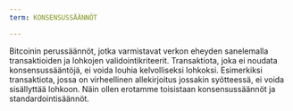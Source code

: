 ```yaml
---
term: KONSENSUSSÄÄNNÖT

---
```

Bitcoinin perussäännöt, jotka varmistavat verkon eheyden sanelemalla transaktioiden ja lohkojen validointikriteerit. Transaktiota, joka ei noudata konsensussääntöjä, ei voida louhia kelvolliseksi lohkoksi. Esimerkiksi transaktiota, jossa on virheellinen allekirjoitus jossakin syötteessä, ei voida sisällyttää lohkoon. Näin ollen erotamme toisistaan konsensussäännöt ja standardointisäännöt.